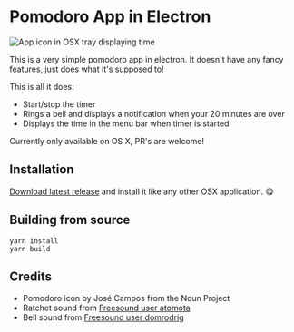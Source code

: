 # Pomodoro App in Electron

![App icon in OSX tray displaying time](https://goo.gl/yOrILm "Pomodoro app screenshot")

This is a very simple pomodoro app in electron. It doesn't have any fancy features, just does what it's supposed to! 

This is all it does:

* Start/stop the timer
* Rings a bell and displays a notification when your 20 minutes are over
* Displays the time in the menu bar when timer is started

Currently only available on OS X, PR's are welcome!

## Installation

[Download latest release](https://github.com/veloxy/pomodoro-electron/releases) and install it like any other OSX application. 😋

## Building from source

```
yarn install
yarn build
```

## Credits

- Pomodoro icon by José Campos from the Noun Project
- Ratchet sound from [Freesound user atomota](http://www.freesound.org/people/atomota/)
- Bell sound from [Freesound user domrodrig](http://www.freesound.org/people/domrodrig/)
